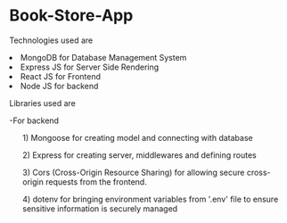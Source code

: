 # Book-Store-App

Technologies used are

<li>MongoDB for Database Management System</li>
<li>Express JS for Server Side Rendering </li>
<li>React JS for Frontend</li>
<li>Node JS for backend</li>




Libraries used are

-For backend
<ul>1) Mongoose for creating model and connecting with database </ul>
<ul>2) Express for creating server, middlewares and defining routes </ul>
<ul>3) Cors (Cross-Origin Resource Sharing) for allowing secure cross-origin requests from the frontend.</ul>
<ul>4) dotenv for bringing environment variables from '.env' file to ensure sensitive information is securely managed</ul>
